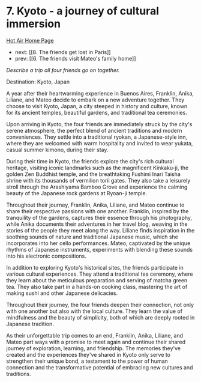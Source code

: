 # 7. Kyoto - a journey of cultural immersion

[Hot Air Home Page](https://hotair.peterkaminski.wiki/) 
 - next: [[8. The friends get lost in Paris]] 
 - prev: [[6. The friends visit Mateo's family home]]

_Describe a trip all four friends go on together._

Destination: Kyoto, Japan

A year after their heartwarming experience in Buenos Aires, Franklin, Anika, Liliane, and Mateo decide to embark on a new adventure together. They choose to visit Kyoto, Japan, a city steeped in history and culture, known for its ancient temples, beautiful gardens, and traditional tea ceremonies.

Upon arriving in Kyoto, the four friends are immediately struck by the city's serene atmosphere, the perfect blend of ancient traditions and modern conveniences. They settle into a traditional ryokan, a Japanese-style inn, where they are welcomed with warm hospitality and invited to wear yukata, casual summer kimono, during their stay.

During their time in Kyoto, the friends explore the city's rich cultural heritage, visiting iconic landmarks such as the magnificent Kinkaku-ji, the golden Zen Buddhist temple, and the breathtaking Fushimi Inari Taisha shrine with its thousands of vermilion torii gates. They also take a leisurely stroll through the Arashiyama Bamboo Grove and experience the calming beauty of the Japanese rock gardens at Ryoan-ji temple.

Throughout their journey, Franklin, Anika, Liliane, and Mateo continue to share their respective passions with one another. Franklin, inspired by the tranquility of the gardens, captures their essence through his photography, while Anika documents their adventures in her travel blog, weaving in the stories of the people they meet along the way. Liliane finds inspiration in the soothing sounds of nature and traditional Japanese music, which she incorporates into her cello performances. Mateo, captivated by the unique rhythms of Japanese instruments, experiments with blending these sounds into his electronic compositions.

In addition to exploring Kyoto's historical sites, the friends participate in various cultural experiences. They attend a traditional tea ceremony, where they learn about the meticulous preparation and serving of matcha green tea. They also take part in a hands-on cooking class, mastering the art of making sushi and other Japanese delicacies.

Throughout their journey, the four friends deepen their connection, not only with one another but also with the local culture. They learn the value of mindfulness and the beauty of simplicity, both of which are deeply rooted in Japanese tradition.

As their unforgettable trip comes to an end, Franklin, Anika, Liliane, and Mateo part ways with a promise to meet again and continue their shared journey of exploration, learning, and friendship. The memories they've created and the experiences they've shared in Kyoto only serve to strengthen their unique bond, a testament to the power of human connection and the transformative potential of embracing new cultures and traditions.


